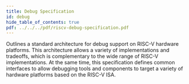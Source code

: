 ```yaml
---
title: Debug Specification
id: debug
hide_table_of_contents: true
pdf: ../../../pdf/riscv-debug-specification.pdf
---
```


Outlines a standard architecture for debug support on RISC-V hardware platforms. This architecture allows a variety of implementations and tradeoffs, which is complementary to the wide range of RISC-V implementations. At the same time, this specification defines common interfaces to allow debugging tools and components to target a variety of hardware platforms based on the RISC-V ISA.

<PDF download= {frontMatter.pdf} title= {frontMatter.title} >
</PDF>